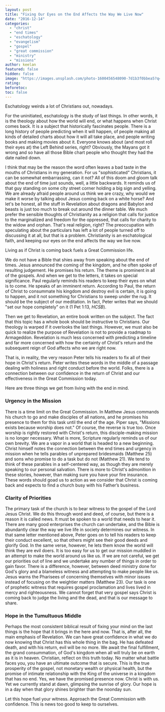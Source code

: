 ```yaml
---
layout: post
title: "Fixing Our Eyes on the End Affects the Way We Live Now"
date: "2016-12-14"
categories: 
  - "christ"
  - "end times"
  - "eschatology"
  - "evangelism"
  - "gospel"
  - "great commission"
  - "ministry"
  - "missions"
author: keelan
featured: false
hidden: false
image: "https://images.unsplash.com/photo-1600456548090-7d1b3f0bbea5?q=80&w=2070&auto=format&fit=crop&ixlib=rb-4.0.3&ixid=M3wxMjA3fDB8MHxwaG90by1wYWdlfHx8fGVufDB8fHx8fA%3D%3D"
rating:
beforetoc:
toc: false
---
```


Eschatology weirds a lot of Christians out, nowadays.

For the uninitiated, eschatology is the study of last things. In other words, it is the theology about how the world will end, or what happens when Christ comes back. It is a subject that historically fascinates people. There is a long history of people predicting when it will happen, of people making all kinds of detailed charts about how it will all take place, and people writing books and making movies about it. Everyone knows about (and most roll their eyes at) the Left Behind series, right? Obviously, the Mayans got it wrong and so have all those Bible chart people who thought they had the date nailed down.

I think that may be the reason the word often leaves a bad taste in the mouths of Christians in my generation. For us "sophisticated" Christians, it can be somewhat embarrassing, can it not? All of this doom and gloom talk about the end of time just sounds, well, a little backwards. It reminds us of that guy standing on some city street corner holding a big sign and yelling. We are already afraid people around us think we are crazy, why would we make it worse by talking about Jesus coming back on a white horse? And let's be honest, all the stuff in Revelation about dragons and Babylon and beasts is just too much to break out around the dinner table. We much prefer the sensible thoughts of Christianity as a religion that calls for justice to the marginalized and freedom for the oppressed, that calls for charity to the widow and orphan. That's real religion, right? The preoccupation with speculating about the particulars has left a lot of people turned off to discussing it at all, but that is a problem. Christianity is an eschatological faith, and keeping our eyes on the end affects the way we live now.

Living as if Christ is coming back fuels a Great Commission life.

We do not have a Bible that shies away from speaking about the end of times. Jesus announced the coming of the kingdom, and he often spoke of resulting judgement. He promises his return. The theme is prominent in all of the gospels. And when we get to the letters, it takes on special significance. Paul regularly reminds his readers to keep their eyes on what is to come. He speaks of an imminent return. According to Paul, the return of Christ to consummate his kingdom and destroy evil is certain, it is going to happen, and it not something for Christians to sweep under the rug. It should be the subject of our meditation. In fact, Peter writes that we should "set our hope completely" on it (1 Pet 1:13, _HCSB_).

Then we get to Revelation, an entire book written on the subject. The fact that this topic has a whole book should be instructive to Christians. Our theology is warped if it overlooks the last things. However, we must also be quick to realize the purpose of Revelation is not to provide a roadmap to Armageddon. Revelation is much less concerned with predicting a timeline and far more concerned with how the certainty of Christ's return and the subsequent reign of God affects who we are right now.

That is, in reality, the very reason Peter tells his readers to fix all of their hope in Christ's return. Peter writes these words in the middle of a passage dealing with holiness and right conduct before the world. Folks, there is a connection between our confidence in the return of Christ and our effectiveness in the Great Commission today.

Here are three things we get from living with the end in mind.

### Urgency in the Mission

There is a time limit on the Great Commission. In Matthew Jesus commands his church to go and make disciples of all nations, and he promises his presence to them for this task until the end of the age. Piper says, "Missions exists because worship does not." Of course, the reverse is true too. Once worship is rightly restored with Christ's return, this disciple-making mission is no longer necessary. What is more, Scripture regularly reminds us of our own brevity. We are a vapor in a world that is headed to a new beginning. Christ himself notes the connection between the end times and urgency in mission when he tells parables of unprepared bridesmaids (Matthew 25) and sons who promise to do a task but do not (Matthew 21). We tend to think of these parables in a self-centered way, as though they are merely speaking to our personal salvation. There is more to Christ's admonition in these stories, however, than making sure you have your fire insurance. These words should goad us to action as we consider that Christ is coming back and expects to find a church busy with his Father’s business.

### Clarity of Priorities

The primary task of the church is to bear witness to the gospel of the Lord Jesus Christ. We do this through word and deed, of course, but there is a reason it is called news. It must be spoken to a world that needs to hear it. There are many good enterprises the church can undertake, and the Bible is abundantly clear the way we live life in society determines our witness. In that same letter mentioned above, Peter goes on to tell his readers to keep their conduct excellent, so that others might see their good deeds and glorify God. In the same verse, however, he lets them know the world will think they are evil doers. It is too easy for us to get our mission muddled in an attempt to make the world around us like us. If we are not careful, we get our priorities out of line and we undertake any number of things in order to gain favor. There is a difference, however, between deed ministry done for God's glory and a blameless witness and attempting to make people like us. Jesus warns the Pharisees of concerning themselves with minor issues instead of focusing on the weightier matters (Matthew 23). Our task is one of prophetic witness that requires gospel proclamation and lives lived in mercy and righteousness. We cannot forget that very gospel says Christ is coming back to judge the living and the dead, and that is our message to share.

### Hope in the Tumultuous Middle

Perhaps the most consistent biblical result of fixing your mind on the last things is the hope that it brings in the here and now. That is, after all, the main emphasis of Revelation. We can have great confidence in what we do now knowing that Christ has this whole thing in the bag. He has defeated death, and with his return, evil will be no more. We await the final fulfillment, the grand consummation, of God's kingdom when all will truly be on earth as it is in heaven. Christian, reflect on this truth today. No matter what battle faces you, you have an ultimate outcome that is secure. This is the true prosperity of the gospel, not monetary wealth or physical health, but the promise of intimate relationship with the King of the universe in a kingdom that has no end. Yes, we have the promised presence now. Christ is with us. Yet we currently stand at dawn, glimpsing the sunrise of glory. Our hope is in a day when that glory shines brighter than the noonday sun.

Let this hope fuel your witness. Approach the Great Commission with confidence. This is news too good to keep to ourselves.
